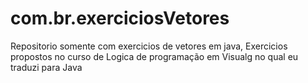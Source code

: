# com.br.exerciciosVetores
Repositorio somente com exercicios de vetores em java, Exercicios propostos no curso de Logica de programação em Visualg no qual eu traduzi para Java
